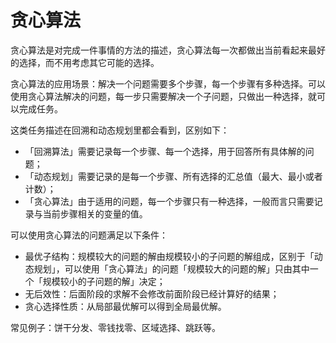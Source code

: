 # 贪心算法

贪心算法是对完成一件事情的方法的描述，贪心算法每一次都做出当前看起来最好的选择，而不用考虑其它可能的选择。

贪心算法的应用场景：解决一个问题需要多个步骤，每一个步骤有多种选择。可以使用贪心算法解决的问题，每一步只需要解决一个子问题，只做出一种选择，就可以完成任务。

这类任务描述在回溯和动态规划里都会看到，区别如下：

- 「回溯算法」需要记录每一个步骤、每一个选择，用于回答所有具体解的问题；
- 「动态规划」需要记录的是每一个步骤、所有选择的汇总值（最大、最小或者计数）；
- 「贪心算法」由于适用的问题，每一个步骤只有一种选择，一般而言只需要记录与当前步骤相关的变量的值。

可以使用贪心算法的问题满足以下条件：

- 最优子结构：规模较大的问题的解由规模较小的子问题的解组成，区别于「动态规划」，可以使用「贪心算法」的问题「规模较大的问题的解」只由其中一个「规模较小的子问题的解」决定；
- 无后效性：后面阶段的求解不会修改前面阶段已经计算好的结果；
- 贪心选择性质：从局部最优解可以得到全局最优解。

常见例子：饼干分发、零钱找零、区域选择、跳跃等。

